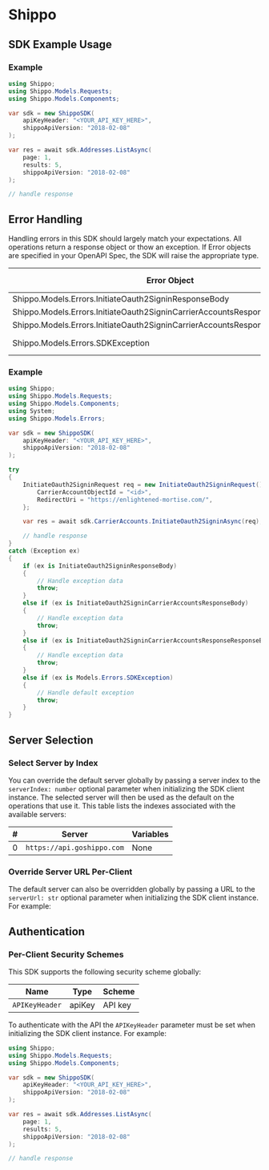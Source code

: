 # Shippo


<!-- Start SDK Example Usage [usage] -->
## SDK Example Usage

### Example

```csharp
using Shippo;
using Shippo.Models.Requests;
using Shippo.Models.Components;

var sdk = new ShippoSDK(
    apiKeyHeader: "<YOUR_API_KEY_HERE>",
    shippoApiVersion: "2018-02-08"
);

var res = await sdk.Addresses.ListAsync(
    page: 1,
    results: 5,
    shippoApiVersion: "2018-02-08"
);

// handle response
```
<!-- End SDK Example Usage [usage] -->

<!-- Start Error Handling [errors] -->
## Error Handling

Handling errors in this SDK should largely match your expectations.  All operations return a response object or thow an exception.  If Error objects are specified in your OpenAPI Spec, the SDK will raise the appropriate type.

| Error Object                                                                 | Status Code                                                                  | Content Type                                                                 |
| ---------------------------------------------------------------------------- | ---------------------------------------------------------------------------- | ---------------------------------------------------------------------------- |
| Shippo.Models.Errors.InitiateOauth2SigninResponseBody                        | 400                                                                          | application/json                                                             |
| Shippo.Models.Errors.InitiateOauth2SigninCarrierAccountsResponseBody         | 401                                                                          | application/json                                                             |
| Shippo.Models.Errors.InitiateOauth2SigninCarrierAccountsResponseResponseBody | 404                                                                          | application/json                                                             |
| Shippo.Models.Errors.SDKException                                            | 4xx-5xx                                                                      | */*                                                                          |

### Example

```csharp
using Shippo;
using Shippo.Models.Requests;
using Shippo.Models.Components;
using System;
using Shippo.Models.Errors;

var sdk = new ShippoSDK(
    apiKeyHeader: "<YOUR_API_KEY_HERE>",
    shippoApiVersion: "2018-02-08"
);

try
{
    InitiateOauth2SigninRequest req = new InitiateOauth2SigninRequest() {
        CarrierAccountObjectId = "<id>",
        RedirectUri = "https://enlightened-mortise.com/",
    };

    var res = await sdk.CarrierAccounts.InitiateOauth2SigninAsync(req);

    // handle response
}
catch (Exception ex)
{
    if (ex is InitiateOauth2SigninResponseBody)
    {
        // Handle exception data
        throw;
    }
    else if (ex is InitiateOauth2SigninCarrierAccountsResponseBody)
    {
        // Handle exception data
        throw;
    }
    else if (ex is InitiateOauth2SigninCarrierAccountsResponseResponseBody)
    {
        // Handle exception data
        throw;
    }
    else if (ex is Models.Errors.SDKException)
    {
        // Handle default exception
        throw;
    }
}
```
<!-- End Error Handling [errors] -->

<!-- Start Server Selection [server] -->
## Server Selection

### Select Server by Index

You can override the default server globally by passing a server index to the `serverIndex: number` optional parameter when initializing the SDK client instance. The selected server will then be used as the default on the operations that use it. This table lists the indexes associated with the available servers:

| # | Server | Variables |
| - | ------ | --------- |
| 0 | `https://api.goshippo.com` | None |




### Override Server URL Per-Client

The default server can also be overridden globally by passing a URL to the `serverUrl: str` optional parameter when initializing the SDK client instance. For example:
<!-- End Server Selection [server] -->

<!-- Start Authentication [security] -->
## Authentication

### Per-Client Security Schemes

This SDK supports the following security scheme globally:

| Name           | Type           | Scheme         |
| -------------- | -------------- | -------------- |
| `APIKeyHeader` | apiKey         | API key        |

To authenticate with the API the `APIKeyHeader` parameter must be set when initializing the SDK client instance. For example:
```csharp
using Shippo;
using Shippo.Models.Requests;
using Shippo.Models.Components;

var sdk = new ShippoSDK(
    apiKeyHeader: "<YOUR_API_KEY_HERE>",
    shippoApiVersion: "2018-02-08"
);

var res = await sdk.Addresses.ListAsync(
    page: 1,
    results: 5,
    shippoApiVersion: "2018-02-08"
);

// handle response
```
<!-- End Authentication [security] -->

<!-- Placeholder for Future Speakeasy SDK Sections -->